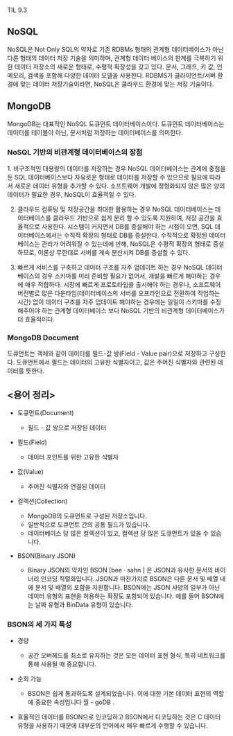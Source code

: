 TIL 9.3
<h2>NoSQL</h2>
NoSQL은 Not Only SQL의 약자로 기존 RDBMs 형태의 관계형 데이터베이스가 아닌 다른 형태의 데이터 저장 기술을 의미하며, 관계형 데이터 베이스의 한계를 극복하기 위한 데이터 저장소의 새로운 형태로, 수평적 확장성을 갖고 있다. 문서, 그래프, 키 값, 인 메모리, 검색을 포함해 다양한 데이터 모델을 사용한다. RDBMS가 클라이언트/서버 환경에 맞는 데이터 저장기술이라면, NoSQL은 클라우드 환경에 맞는 저장 기술이다.

<h2>MongoDB</h2>
MongoDB는 대표적인 NoSQL 도큐먼트 데이터베이스이다. 도큐먼트 데이터베이스는 데이터를 테이블이 아닌, 문서처럼 저장하는 데이터베이스를 의미한다.

<h3>NoSQL 기반의 비관계형 데이터베이스의 장점</h3>
1. 비구조적인 대용량의 데이터를 저장하는 경우
NoSQL 데이터베이스는 관계에 중점을 둔 SQL 데이터베이스보다 자유로운 형태로 데이터를 저장할 수 있으므로 필요에 따라서 새로운 데이터 유형을 추가할 수 있다. 소프트웨어 개발에 정형화되지 않은 많은 양의 데이터가 필요한 경우, NoSQL이 효율적일 수 있다.

2. 클라우드 컴퓨팅 및 저장공간을 최대한 활용하는 경우
NoSQL 데이터베이스는 데이터베이스를 클라우드 기반으로 쉽게 분리 할 수 있도록 지원하여, 저장 공간을 효율적으로 사용한다. 시스템이 커지면서 DB를 증설해야 하는 시점이 오면, SQL 데이터베이스에서는 수직적 확장의 형태로 DB를 증설한다. 수직적으로 확장된 데이터베이스는 관리가 어려워질 수 있는데에 반해, NoSQL은 수평적 확장의 형태로 증설하므로, 이론상 무한대로 서버를 계속 분산시켜 DB를 증설할 수 있다.

3. 빠르게 서비스를 구축하고 데이터 구조를 자주 업데이트 하는 경우
NoSQL 데이터베이스의 경우 스키마를 미리 준비할 필요가 없어서, 개발을 빠르게 해야하는 경우에 매우 적합하다. 시장에 빠르게 프로토타입을 출시해야 하는 경우나, 소프트웨어 버전별로 많은 다운타임(데이터베이스의 서버를 오프라인으로 전환하여 작업하는 시간) 없이 데이터 구조를 자주 업데이트 해야하는 경우에는 일일이 스키마를 수정해주어야 하는 관계형 데이터베이스 보다 NoSQL 기반의 비관계형 데이터베이스가 더 효율적이다.

<h3>MongoDB Document</h3>
도큐먼트는 객체와 같이 데이터를 필드-값 쌍(Field - Value pair)으로 저장하고 구성한다.
도큐먼트에서 필드는 데이터의 고유한 식별자이고, 값은 주어진 식별자와 관련된 데이터를 뜻한다.

<h2><용어 정리></h2>

- 도큐먼트(Document)
    - 필드 - 값 쌍으로 저장된 데이터

- 필드(Field)
    - 데이터 포인트를 위한 고유한 식별자

- 값(Value)
    - 주어진 식별자와 연결된 데이터

- 컬렉션(Collection)
    - MongoDB의 도큐먼트로 구성된 저장소입니다.
    - 일반적으로 도큐먼트 간의 공통 필드가 있습니다.
    - 데이터베이스 당 많은 컬렉션이 있고, 컬렉션 당 많은 도큐먼트가 있을 수 있습니다.

- BSON(Binary JSON)
    - Binary JSON의 약자인 BSON [bee · sahn ] 은 JSON과 유사한 문서의 바이너리 인코딩 직렬화입니다. JSON과 마찬가지로 BSON은 다른 문서 및 배열 내에 문서 및 배열의 ​​포함을 지원합니다. BSON에는 JSON 사양의 일부가 아닌 데이터 유형의 표현을 허용하는 확장도 포함되어 있습니다. 예를 들어 BSON에는 날짜 유형과 BinData 유형이 있습니다.

<h3>BSON의 세 가지 특성</h3>

- 경량
    - 공간 오버헤드를 최소로 유지하는 것은 모든 데이터 표현 형식, 특히 네트워크를 통해 사용될 때 중요합니다.

- 순회 가능
    - BSON은 쉽게 통과하도록 설계되었습니다. 이에 대한 기본 데이터 표현의 역할에 중요한 속성입니다 월 - goDB .

- 효율적인 데이터를 BSON으로 인코딩하고 BSON에서 디코딩하는 것은 C 데이터 유형을 사용하기 때문에 대부분의 언어에서 매우 빠르게 수행할 수 있습니다.


